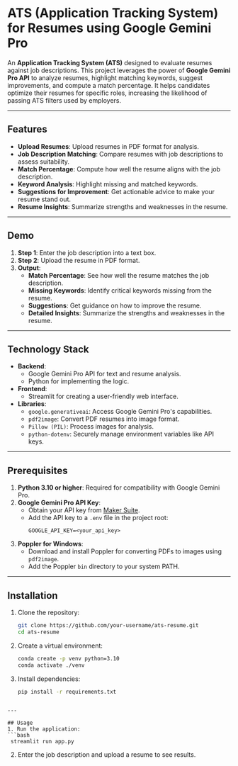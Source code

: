 # ATS (Application Tracking System) for Resumes using Google Gemini Pro

An **Application Tracking System (ATS)** designed to evaluate resumes against job descriptions. This project leverages the power of **Google Gemini Pro API** to analyze resumes, highlight matching keywords, suggest improvements, and compute a match percentage. It helps candidates optimize their resumes for specific roles, increasing the likelihood of passing ATS filters used by employers.

---

## Features

- **Upload Resumes**: Upload resumes in PDF format for analysis.
- **Job Description Matching**: Compare resumes with job descriptions to assess suitability.
- **Match Percentage**: Compute how well the resume aligns with the job description.
- **Keyword Analysis**: Highlight missing and matched keywords.
- **Suggestions for Improvement**: Get actionable advice to make your resume stand out.
- **Resume Insights**: Summarize strengths and weaknesses in the resume.

---

## Demo

1. **Step 1**: Enter the job description into a text box.
2. **Step 2**: Upload the resume in PDF format.
3. **Output**:
   - **Match Percentage**: See how well the resume matches the job description.
   - **Missing Keywords**: Identify critical keywords missing from the resume.
   - **Suggestions**: Get guidance on how to improve the resume.
   - **Detailed Insights**: Summarize the strengths and weaknesses in the resume.

---

## Technology Stack

- **Backend**:
  - Google Gemini Pro API for text and resume analysis.
  - Python for implementing the logic.
- **Frontend**:
  - Streamlit for creating a user-friendly web interface.
- **Libraries**:
  - `google.generativeai`: Access Google Gemini Pro's capabilities.
  - `pdf2image`: Convert PDF resumes into image format.
  - `Pillow (PIL)`: Process images for analysis.
  - `python-dotenv`: Securely manage environment variables like API keys.

---

## Prerequisites

1. **Python 3.10 or higher**: Required for compatibility with Google Gemini Pro.
2. **Google Gemini Pro API Key**:
   - Obtain your API key from [Maker Suite](https://makersuite.google.com).
   - Add the API key to a `.env` file in the project root:
     ```
     GOOGLE_API_KEY=<your_api_key>
     ```
3. **Poppler for Windows**:
   - Download and install Poppler for converting PDFs to images using `pdf2image`.
   - Add the Poppler `bin` directory to your system PATH.

---

## Installation

1. Clone the repository:
   ```bash
   git clone https://github.com/your-username/ats-resume.git
   cd ats-resume
   ```

2. Create a virtual environment:
   ```bash
   conda create -p venv python=3.10
   conda activate ./venv
   ```
   
3. Install dependencies:
   ```bash
   pip install -r requirements.txt
  ```

---

## Usage
1. Run the application:
  ```bash
   streamlit run app.py
  ```
2. Enter the job description and upload a resume to see results.
